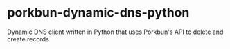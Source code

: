 # porkbun-dynamic-dns-python
Dynamic DNS client written in Python that uses Porkbun's API to delete and create records
